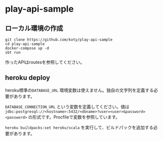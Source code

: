 # play-api-sample

## ローカル環境の作成
```
git clone https://github.com/koty/play-api-sample
cd play-api-sample
docker-compose up -d
sbt run
```

作ったAPIはroutesを参照してください。

## heroku deploy
heroku標準の`DATABASE_URL` 環境変数は使えません。独自の文字列を定義する必要があります。

`DATABASE_CONNECTION_URL` という変数を定義してください。値は `jdbc:postgresql://<hostname>:5432/<dbname>?user=<user>&password=<password>` の形式です。Procfileで変数を参照しています。

`heroku buildpacks:set heroku/scala` を実行して、ビルドパックを追加する必要があります。

